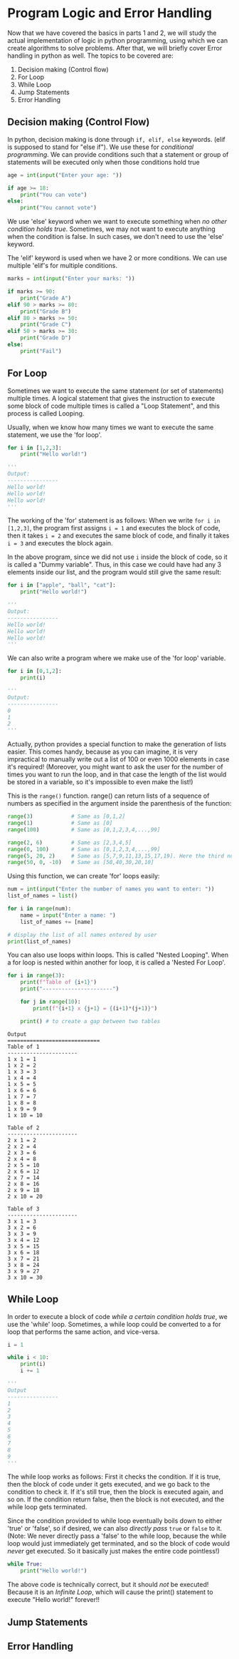 # Program Logic and Error Handling

Now that we have covered the basics in parts 1 and 2, we will study the actual implementation of logic in python programming, using which we can create algorithms to solve problems. After that, we will briefly cover Error handling in python as well. The topics to be covered are:

1. Decision making (Control flow)
2. For Loop
3. While Loop
4. Jump Statements
4. Error Handling

## Decision making (Control Flow)

In python, decision making is done through ```if, elif, else``` keywords. (elif is supposed to stand for "else if"). We use these for *conditional programming*. We can provide conditions such that a statement or group of statements will be executed only when those conditions hold true

```py
age = int(input("Enter your age: "))

if age >= 18:
    print("You can vote")
else:
    print("You cannot vote")
```

We use 'else' keyword when we want to execute something when *no other condition holds true*. Sometimes, we may not want to execute anything when the condition is false. In such cases, we don't need to use the 'else' keyword.

The 'elif' keyword is used when we have 2 or more conditions. We can use multiple 'elif's for multiple conditions.

```py
marks = int(input("Enter your marks: "))

if marks >= 90:
    print("Grade A")
elif 90 > marks >= 80:
    print("Grade B")
elif 80 > marks >= 50:
    print("Grade C")
elif 50 > marks >= 30:
    print("Grade D")
else:
    print("Fail")
```

## For Loop

Sometimes we want to execute the same statement (or set of statements) multiple times. A logical statement that gives the instruction to execute some block of code multiple times is called a "Loop Statement", and this process is called Looping.

Usually, when we know how many times we want to execute the same statement, we use the 'for loop'.

```py
for i in [1,2,3]:
    print("Hello world!")

'''
Output:
----------------
Hello world!
Hello world!
Hello world!
'''
```

The working of the 'for' statement is as follows: When we write ```for i in [1,2,3]```, the program first assigns ```i = 1``` and executes the block of code, then it takes ```i = 2``` and executes the same block of code, and finally it takes ```i = 3``` and executes the block again.

In the above program, since we did not use ```i``` inside the block of code, so it is called a "Dummy variable". Thus, in this case we could have had any 3 elements inside our list, and the program would still give the same result:

```py
for i in ["apple", "ball", "cat"]:
    print("Hello world!")

'''
Output:
----------------
Hello world!
Hello world!
Hello world!
'''
```

We can also write a program where we make use of the 'for loop' variable.

```py
for i in [0,1,2]:
    print(i)

'''
Output:
----------------
0
1
2
'''
```

Actually, python provides a special function to make the generation of lists easier. This comes handy, because as you can imagine, it is very impractical to manually write out a list of 100 or even 1000 elements in case it's required! (Moreover, you might want to ask the user for the number of times you want to run the loop, and in that case the length of the list would be stored in a variable, so it's impossible to even make the list!)

This is the ```range()``` function. range() can return lists of a sequence of numbers as specified in the argument inside the parenthesis of the function:

```py
range(3)            # Same as [0,1,2]
range(1)            # Same as [0]
range(100)          # Same as [0,1,2,3,4,...,99]

range(2, 6)         # Same as [2,3,4,5]
range(0, 100)       # Same as [0,1,2,3,4,...,99]
range(5, 20, 2)     # Same as [5,7,9,11,13,15,17,19]. Here the third number tells the INCREMENT VALUE
range(50, 0, -10)   # Same as [50,40,30,20,10]
```

Using this function, we can create 'for' loops easily:

```py
num = int(input("Enter the number of names you want to enter: "))
list_of_names = list()

for i in range(num):
    name = input("Enter a name: ")
    list_of_names += [name]

# display the list of all names entered by user
print(list_of_names)
```

You can also use loops within loops. This is called "Nested Looping". When a for loop is nested within another for loop, it is called a 'Nested For Loop'.

```py
for i in range(3):
    print(f"Table of {i+1}")
    print("----------------------")

    for j in range(10):
        print(f"{i+1} x {j+1} = {(i+1)*(j+1)}")

    print() # to create a gap between two tables
```
```
Output
=============================
Table of 1
----------------------
1 x 1 = 1
1 x 2 = 2
1 x 3 = 3
1 x 4 = 4
1 x 5 = 5
1 x 6 = 6
1 x 7 = 7
1 x 8 = 8
1 x 9 = 9
1 x 10 = 10

Table of 2
----------------------
2 x 1 = 2
2 x 2 = 4
2 x 3 = 6
2 x 4 = 8
2 x 5 = 10
2 x 6 = 12
2 x 7 = 14
2 x 8 = 16
2 x 9 = 18
2 x 10 = 20

Table of 3
----------------------
3 x 1 = 3
3 x 2 = 6
3 x 3 = 9
3 x 4 = 12
3 x 5 = 15
3 x 6 = 18
3 x 7 = 21
3 x 8 = 24
3 x 9 = 27
3 x 10 = 30
```

## While Loop

In order to execute a block of code *while a certain condition holds true*, we use the 'while' loop.
Sometimes, a while loop could be converted to a for loop that performs the same action, and vice-versa.

```py
i = 1

while i < 10:
    print(i)
    i += 1

'''
Output
----------------
1
2
3
4
5
6
7
8
9
'''
```

The while loop works as follows: First it checks the condition. If it is true, then the block of code under it gets executed, and we go back to the condition to check it. If it's still true, then the block is executed again, and so on. If the condition return false, then the block is not executed, and the while loop gets terminated.

Since the condition provided to while loop eventually boils down to either 'true' or 'false', so if desired, we can also *directly pass* ```true``` or ```false``` to it. (Note: We never directly pass a 'false' to the while loop, because the while loop would just immediately get terminated, and so the block of code would *never* get executed. So it basically just makes the entire code pointless!)

```py
while True:
    print("Hello world!")
```

The above code is technically correct, but it should *not* be executed! Because it is an *Infinite Loop*, which will cause the print() statement to execute "Hello world!" forever!!

## Jump Statements

## Error Handling
